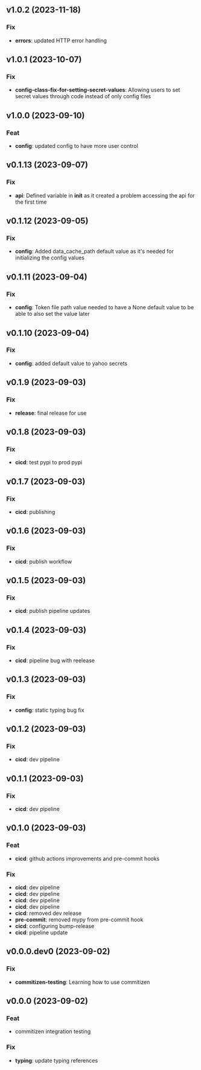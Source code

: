 ## v1.0.2 (2023-11-18)

### Fix

- **errors**: updated HTTP error handling

## v1.0.1 (2023-10-07)

### Fix

- **config-class-fix-for-setting-secret-values**: Allowing users to set secret values through code instead of only config files

## v1.0.0 (2023-09-10)

### Feat

- **config**: updated config to have more user control

## v0.1.13 (2023-09-07)

### Fix

- **api**: Defined variable in __init__ as it created a problem accessing the api for the first time

## v0.1.12 (2023-09-05)

### Fix

- **config**: Added data_cache_path default value as it's needed for initializing the config values

## v0.1.11 (2023-09-04)

### Fix

- **config**: Token file path value needed to have a None default value to be able to also set the value later

## v0.1.10 (2023-09-04)

### Fix

- **config**: added default value to yahoo secrets

## v0.1.9 (2023-09-03)

### Fix

- **release**: final release for use

## v0.1.8 (2023-09-03)

### Fix

- **cicd**: test pypi to prod pypi

## v0.1.7 (2023-09-03)

### Fix

- **cicd**: publishing

## v0.1.6 (2023-09-03)

### Fix

- **cicd**: publish workflow

## v0.1.5 (2023-09-03)

### Fix

- **cicd**: publish pipeline updates

## v0.1.4 (2023-09-03)

### Fix

- **cicd**: pipeline bug with reelease

## v0.1.3 (2023-09-03)

### Fix

- **config**: static typing bug fix

## v0.1.2 (2023-09-03)

### Fix

- **cicd**: dev pipeline

## v0.1.1 (2023-09-03)

### Fix

- **cicd**: dev pipeline

## v0.1.0 (2023-09-03)

### Feat

- **cicd**: github actions improvements and pre-commit hooks

### Fix

- **cicd**: dev pipeline
- **cicd**: dev pipeline
- **cicd**: dev pipeline
- **cicd**: dev pipeline
- **cicd**: removed dev release
- **pre-commit**: removed mypy from pre-commit hook
- **cicd**: configuring bump-release
- **cicd**: pipeline update

## v0.0.0.dev0 (2023-09-02)

### Fix

- **commitizen-testing**: Learning how to use commitizen

## v0.0.0 (2023-09-02)

### Feat

- commitizen integration testing

### Fix

- **typing**: update typing references
